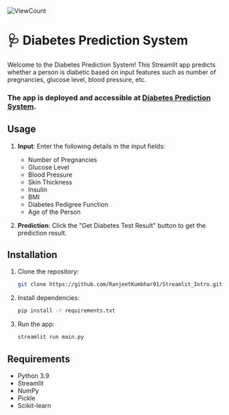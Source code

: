 ![ViewCount](https://views.whatilearened.today/views/github/RanjeetKumbhar01/Streamlit_Intro.svg?cache=remove)

# 🩺 Diabetes Prediction System

Welcome to the Diabetes Prediction System! This Streamlit app predicts whether a person is diabetic based on input features such as number of pregnancies, glucose level, blood pressure, etc.

### The app is deployed and accessible at [Diabetes Prediction System](https://appintro-ranjeet.streamlit.app/).

## Usage

1. **Input**: Enter the following details in the input fields:

   - Number of Pregnancies
   - Glucose Level
   - Blood Pressure
   - Skin Thickness
   - Insulin
   - BMI
   - Diabetes Pedigree Function
   - Age of the Person

2. **Prediction**: Click the "Get Diabetes Test Result" button to get the prediction result.

## Installation

1. Clone the repository:

   ```sh
   git clone https://github.com/RanjeetKumbhar01/Streamlit_Intro.git
   ```

2. Install dependencies:

   ```sh
   pip install -r requirements.txt
   ```

3. Run the app:
   ```sh
   streamlit run main.py
   ```

## Requirements

- Python 3.9
- Streamlit
- NumPy
- Pickle
- Scikit-learn
